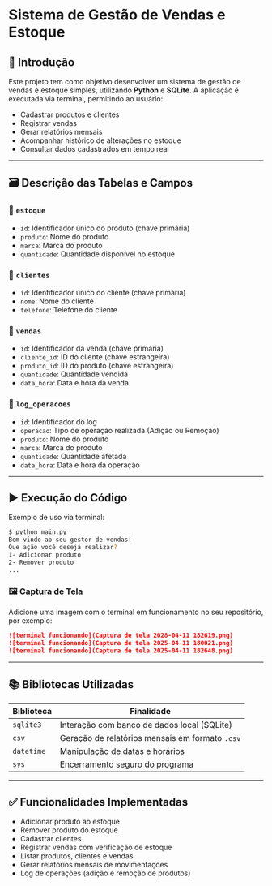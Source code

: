 # Sistema de Gestão de Vendas e Estoque

## 📌 Introdução

Este projeto tem como objetivo desenvolver um sistema de gestão de vendas e estoque simples, utilizando **Python** e **SQLite**. A aplicação é executada via terminal, permitindo ao usuário:

- Cadastrar produtos e clientes  
- Registrar vendas  
- Gerar relatórios mensais  
- Acompanhar histórico de alterações no estoque  
- Consultar dados cadastrados em tempo real  

---

## 🗃️ Descrição das Tabelas e Campos

### 🧾 `estoque`

- `id`: Identificador único do produto (chave primária)  
- `produto`: Nome do produto  
- `marca`: Marca do produto  
- `quantidade`: Quantidade disponível no estoque  

### 👤 `clientes`

- `id`: Identificador único do cliente (chave primária)  
- `nome`: Nome do cliente  
- `telefone`: Telefone do cliente  

### 🛒 `vendas`

- `id`: Identificador da venda (chave primária)  
- `cliente_id`: ID do cliente (chave estrangeira)  
- `produto_id`: ID do produto (chave estrangeira)  
- `quantidade`: Quantidade vendida  
- `data_hora`: Data e hora da venda  

### 📄 `log_operacoes`

- `id`: Identificador do log  
- `operacao`: Tipo de operação realizada (Adição ou Remoção)  
- `produto`: Nome do produto  
- `marca`: Marca do produto  
- `quantidade`: Quantidade afetada  
- `data_hora`: Data e hora da operação  

---

## ▶️ Execução do Código

Exemplo de uso via terminal:

```bash
$ python main.py
Bem-vindo ao seu gestor de vendas!
Que ação você deseja realizar?
1- Adicionar produto
2- Remover produto
...
```

### 🖼️ Captura de Tela

Adicione uma imagem com o terminal em funcionamento no seu repositório, por exemplo:

```markdown
![terminal funcionando](Captura de tela 2028-04-11 182619.png)
![terminal funcionando](Captura de tela 2025-04-11 180021.png)
![terminal funcionando](Captura de tela 2025-04-11 182648.png)
```

---

## 📚 Bibliotecas Utilizadas

| Biblioteca | Finalidade |
|-----------|------------|
| `sqlite3` | Interação com banco de dados local (SQLite) |
| `csv`     | Geração de relatórios mensais em formato `.csv` |
| `datetime`| Manipulação de datas e horários |
| `sys`     | Encerramento seguro do programa |

---

## ✅ Funcionalidades Implementadas

- Adicionar produto ao estoque  
- Remover produto do estoque  
- Cadastrar clientes  
- Registrar vendas com verificação de estoque  
- Listar produtos, clientes e vendas  
- Gerar relatórios mensais de movimentações  
- Log de operações (adição e remoção de produtos)  
